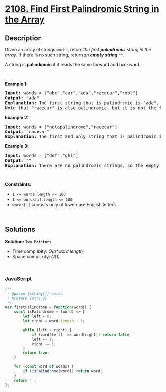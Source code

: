 # [2108. Find First Palindromic String in the Array](https://leetcode.com/problems/find-first-palindromic-string-in-the-array)

## Description

<div class="elfjS" data-track-load="description_content"><p>Given an array of strings <code>words</code>, return <em>the first <strong>palindromic</strong> string in the array</em>. If there is no such string, return <em>an <strong>empty string</strong> </em><code>""</code>.</p>

<p>A string is <strong>palindromic</strong> if it reads the same forward and backward.</p>

<p>&nbsp;</p>
<p><strong class="example">Example 1:</strong></p>

<pre><strong>Input:</strong> words = ["abc","car","ada","racecar","cool"]
<strong>Output:</strong> "ada"
<strong>Explanation:</strong> The first string that is palindromic is "ada".
Note that "racecar" is also palindromic, but it is not the first.
</pre>

<p><strong class="example">Example 2:</strong></p>

<pre><strong>Input:</strong> words = ["notapalindrome","racecar"]
<strong>Output:</strong> "racecar"
<strong>Explanation:</strong> The first and only string that is palindromic is "racecar".
</pre>

<p><strong class="example">Example 3:</strong></p>

<pre><strong>Input:</strong> words = ["def","ghi"]
<strong>Output:</strong> ""
<strong>Explanation:</strong> There are no palindromic strings, so the empty string is returned.
</pre>

<p>&nbsp;</p>
<p><strong>Constraints:</strong></p>

<ul>
	<li><code>1 &lt;= words.length &lt;= 100</code></li>
	<li><code>1 &lt;= words[i].length &lt;= 100</code></li>
	<li><code>words[i]</code> consists only of lowercase English letters.</li>
</ul>
</div>

<p>&nbsp;</p>

## Solutions

**Solution: `Two Pointers`**
- Time complexity: <em>O(n*word.length)</em>
- Space complexity: <em>O(1)</em>

<p>&nbsp;</p>

### **JavaScript**

```js
/**
 * @param {string[]} words
 * @return {string}
 */
var firstPalindrome = function(words) {
    const isPalindrome = (word) => {
        let left = 0;
        let right = word.length - 1;

        while (left < right) {
            if (word[left] !== word[right]) return false;
            left += 1;
            right -= 1;
        }
        return true;
    }

    for (const word of words) {
        if (isPalindrome(word)) return word;
    }
    return '';
};
```
